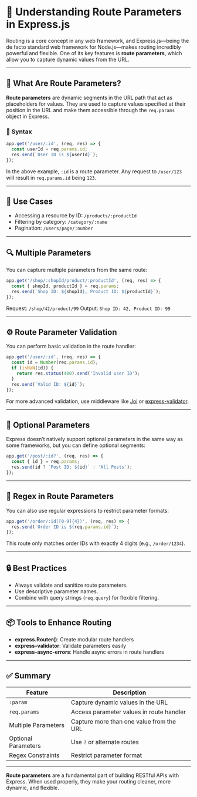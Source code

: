 
# 📌 Understanding Route Parameters in Express.js

Routing is a core concept in any web framework, and Express.js—being the de facto standard web framework for Node.js—makes routing incredibly powerful and flexible. One of its key features is **route parameters**, which allow you to capture dynamic values from the URL.

---

## 🚀 What Are Route Parameters?

**Route parameters** are dynamic segments in the URL path that act as placeholders for values. They are used to capture values specified at their position in the URL and make them accessible through the `req.params` object in Express.

### 📌 Syntax

```js
app.get('/user/:id', (req, res) => {
  const userId = req.params.id;
  res.send(`User ID is ${userId}`);
});
```

In the above example, `:id` is a route parameter. Any request to `/user/123` will result in `req.params.id` being `123`.

---

## 🧠 Use Cases

* Accessing a resource by ID: `/products/:productId`
* Filtering by category: `/category/:name`
* Pagination: `/users/page/:number`

---

## 🔍 Multiple Parameters

You can capture multiple parameters from the same route:

```js
app.get('/shop/:shopId/product/:productId', (req, res) => {
  const { shopId, productId } = req.params;
  res.send(`Shop ID: ${shopId}, Product ID: ${productId}`);
});
```

Request: `/shop/42/product/99`
Output: `Shop ID: 42, Product ID: 99`

---

## ⚙️ Route Parameter Validation

You can perform basic validation in the route handler:

```js
app.get('/user/:id', (req, res) => {
  const id = Number(req.params.id);
  if (isNaN(id)) {
    return res.status(400).send('Invalid user ID');
  }
  res.send(`Valid ID: ${id}`);
});
```

For more advanced validation, use middleware like [Joi](https://joi.dev) or [express-validator](https://express-validator.github.io).

---

## 🧵 Optional Parameters

Express doesn’t natively support optional parameters in the same way as some frameworks, but you can define optional segments:

```js
app.get('/post/:id?', (req, res) => {
  const { id } = req.params;
  res.send(id ? `Post ID: ${id}` : 'All Posts');
});
```

---

## 🧬 Regex in Route Parameters

You can also use regular expressions to restrict parameter formats:

```js
app.get('/order/:id([0-9]{4})', (req, res) => {
  res.send(`Order ID is ${req.params.id}`);
});
```

This route only matches order IDs with exactly 4 digits (e.g., `/order/1234`).

---

## 🔒 Best Practices

* Always validate and sanitize route parameters.
* Use descriptive parameter names.
* Combine with query strings (`req.query`) for flexible filtering.

---

## 📦 Tools to Enhance Routing

* **express.Router()**: Create modular route handlers
* **express-validator**: Validate parameters easily
* **express-async-errors**: Handle async errors in route handlers

---

## ✅ Summary

| Feature             | Description                              |
| ------------------- | ---------------------------------------- |
| `:param`            | Capture dynamic values in the URL        |
| `req.params`        | Access parameter values in route handler |
| Multiple Parameters | Capture more than one value from the URL |
| Optional Parameters | Use `?` or alternate routes              |
| Regex Constraints   | Restrict parameter format                |

---

**Route parameters** are a fundamental part of building RESTful APIs with Express. When used properly, they make your routing cleaner, more dynamic, and flexible.

